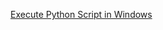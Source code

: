 
[Execute Python Script in Windows](http://ben-bai.blogspot.tw/2013/08/execute-python-script-in-windows.html)
